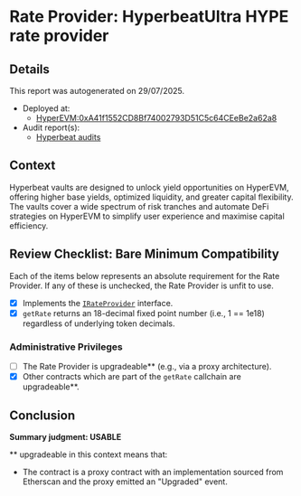 
# Rate Provider: HyperbeatUltra HYPE rate provider

## Details
This report was autogenerated on 29/07/2025.

- Deployed at:
    - [HyperEVM:0xA41f1552CD8Bf74002793D51C5c64CEeBe2a62a8](https://hyperevmscan.io/address/0xA41f1552CD8Bf74002793D51C5c64CEeBe2a62a8)
- Audit report(s):
    - [Hyperbeat audits](https://docs.hyperbeat.org/resources/audits)

## Context
Hyperbeat vaults are designed to unlock yield opportunities on HyperEVM, offering higher base yields, optimized liquidity, and greater capital flexibility. The vaults cover a wide spectrum of risk tranches and automate DeFi strategies on HyperEVM to simplify user experience and maximise capital efficiency.

## Review Checklist: Bare Minimum Compatibility
Each of the items below represents an absolute requirement for the Rate Provider. If any of these is unchecked, the Rate Provider is unfit to use.

- [x] Implements the [`IRateProvider`](https://github.com/balancer/balancer-v2-monorepo/blob/bc3b3fee6e13e01d2efe610ed8118fdb74dfc1f2/pkg/interfaces/contracts/pool-utils/IRateProvider.sol) interface.
- [x] `getRate` returns an 18-decimal fixed point number (i.e., 1 == 1e18) regardless of underlying token decimals.

### Administrative Privileges
- [ ] The Rate Provider is upgradeable** (e.g., via a proxy architecture).
- [x] Other contracts which are part of the `getRate` callchain are upgradeable**.

## Conclusion
**Summary judgment: USABLE**

** upgradeable in this context means that:
- The contract is a proxy contract with an implementation sourced from Etherscan and the proxy emitted an "Upgraded" event.
    
